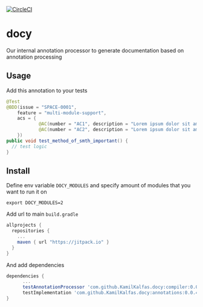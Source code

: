 [![CircleCI](https://circleci.com/gh/KamilKalfas/docy/tree/develop.svg?style=svg)](https://circleci.com/gh/KamilKalfas/docy/tree/develop)

# docy
Our internal annotation processor to generate documentation based on annotation processing

## Usage
Add this annotation to your tests

```java
@Test
@BDD(issue = "SPACE-0001",
    feature = "multi-module-support",
    acs = {
            @AC(number = "AC1", description = "Lorem ipsum dolor sit amet consectetur adipiscing elit."),
            @AC(number = "AC2", description = "Lorem ipsum dolor sit amet consectetur adipiscing elit. Donec quis consequat felis id maximus ante.")
    })
public void test_method_of_smth_important() {
  // test logic
}
```

## Install
Define env variable ```DOCY_MODULES``` and specify amount of modules that you want to run it on

```shell
export DOCY_MODULES=2
```


Add url to main ```build.gradle```
```groovy
allprojects {
  repositories {
    ...
    maven { url "https://jitpack.io" }
  }
}
```

And add dependencies 
```groovy
dependencies {
      ...
      testAnnotationProcessor 'com.github.KamilKalfas.docy:compiler:0.0.4'
      testImplementation 'com.github.KamilKalfas.docy:annotations:0.0.4'
}
```
